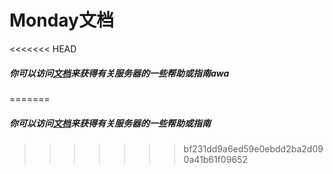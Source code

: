 # Monday文档
<<<<<<< HEAD
##### 你可以访问[文档](https://docs.monday-ovo.top)来获得有关服务器的一些帮助或指南awa
=======
##### 你可以访问[文档](https://docs.monday-ovo.top)来获得有关服务器的一些帮助或指南
>>>>>>> bf231dd9a6ed59e0ebdd2ba2d090a41b61f09652
